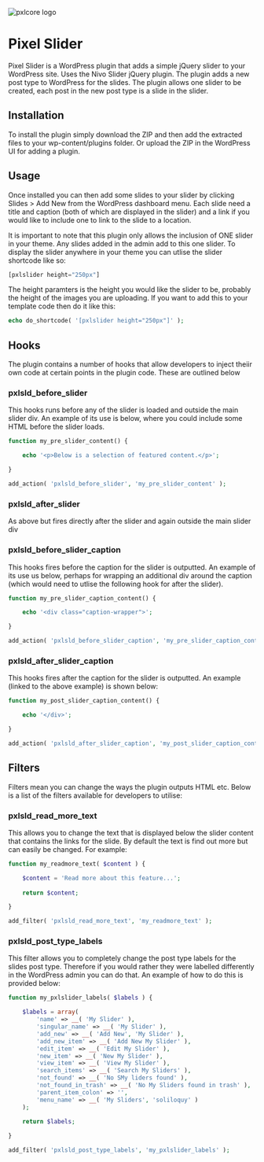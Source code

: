 ![pxlcore logo](http://content.pixeljunction.co.uk/assets/plugin-logos/pxl-slider.jpg)

# Pixel Slider

Pixel Slider is a WordPress plugin that adds a simple jQuery slider to your WordPress site. Uses the Nivo Slider jQuery plugin. The plugin adds a new post type to WordPress for the slides. The plugin allows one slider to be created, each post in the new post type is a slide in the slider.

## Installation

To install the plugin simply download the ZIP and then add the extracted files to your wp-content/plugins folder. Or upload the ZIP in the WordPress UI for adding a plugin.

## Usage

Once installed you can then add some slides to your slider by clicking Slides > Add New from the WordPress dashboard menu. Each slide need a title and caption (both of which are displayed in the slider) and a link if you would like to include one to link to the slide to a location.

It is important to note that this plugin only allows the inclusion of ONE slider in your theme. Any slides added in the admin add to this one slider. To display the slider anywhere in your theme you can utlise the slider shortcode like so:

```php
[pxlslider height="250px"]
```

The height paramters is the height you would like the slider to be, probably the height of the images you are uploading. If you want to add this to your template code then do it like this:

```php
echo do_shortcode( '[pxlslider height="250px"]' );
```

## Hooks

The plugin contains a number of hooks that allow developers to inject theiir own code at certain points in the plugin code. These are outlined below

### pxlsld_before_slider

This hooks runs before any of the slider is loaded and outside the main slider div. An example of its use is below, where you could include some HTML before the slider loads.

```php
function my_pre_slider_content() {

	echo '<p>Below is a selection of featured content.</p>';

}

add_action( 'pxlsld_before_slider', 'my_pre_slider_content' );
```

### pxlsld_after_slider

As above but fires directly after the slider and again outside the main slider div

### pxlsld_before_slider_caption

This hooks fires before the caption for the slider is outputted. An example of its use us below, perhaps for wrapping an additional div around the caption (which would need to utlise the following hook for after the slider).

```php
function my_pre_slider_caption_content() {

	echo '<div class="caption-wrapper">';

}

add_action( 'pxlsld_before_slider_caption', 'my_pre_slider_caption_content' );
```

### pxlsld_after_slider_caption

This hooks fires after the caption for the slider is outputted. An example (linked to the above example) is shown below:

```php
function my_post_slider_caption_content() {

	echo '</div>';

}

add_action( 'pxlsld_after_slider_caption', 'my_post_slider_caption_content' );
```

## Filters

Filters mean you can change the ways the plugin outputs HTML etc. Below is a list of the filters available for developers to utilise:

### pxlsld_read_more_text

This allows you to change the text that is displayed below the slider content that contains the links for the slide. By default the text is find out more but can easily be changed. For example:

```php
function my_readmore_text( $content ) {

	$content = 'Read more about this feature...';
	
	return $content;

}

add_filter( 'pxlsld_read_more_text', 'my_readmore_text' );
```

### pxlsld_post_type_labels

This filter allows you to completely change the post type labels for the slides post type. Therefore if you would rather they were labelled differently in the WordPress admin you can do that. An example of how to do this is provided below:

```php
function my_pxlslider_labels( $labels ) {

	$labels = array(
		'name' => __( 'My Slider' ),
	    'singular_name' => __( 'My Slider' ),
	    'add_new' => __( 'Add New', 'My Slider' ),
	    'add_new_item' => __( 'Add New My Slider' ),
	    'edit_item' => __( 'Edit My Slider' ),
	    'new_item' => __( 'New My Slider' ),
	    'view_item' => __( 'View My Slider' ),
	    'search_items' => __( 'Search My Sliders' ),
	    'not_found' => __( 'No SMy liders found' ),
	    'not_found_in_trash' => __( 'No My Sliders found in trash' ),
	    'parent_item_colon' => '',
	    'menu_name' => __( 'My Sliders', 'soliloquy' )
	);
	
	return $labels;

}

add_filter( 'pxlsld_post_type_labels', 'my_pxlslider_labels' );
```
